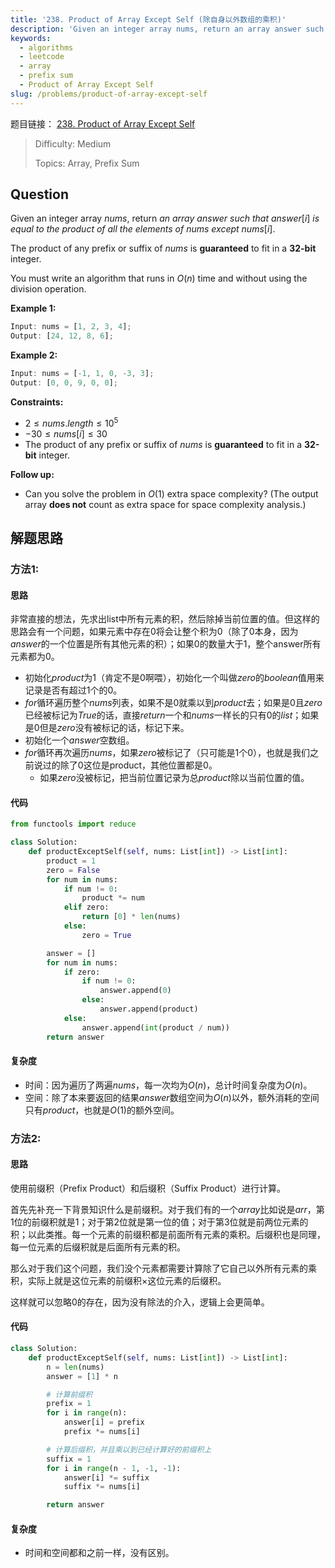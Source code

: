 ```yaml
---
title: '238. Product of Array Except Self (除自身以外数组的乘积)'
description: 'Given an integer array nums, return an array answer such that answer[i] is equal to the product of all the elements of nums except nums[i].'
keywords:
  - algorithms
  - leetcode
  - array
  - prefix sum
  - Product of Array Except Self
slug: /problems/product-of-array-except-self
---
```


题目链接：
[238. Product of Array Except Self](https://leetcode.com/problems/product-of-array-except-self/)

> Difficulty: Medium
>
> Topics: Array, Prefix Sum

## Question

Given an integer array $nums$, return _an array_ $answer$ _such that_ $answer[i]$ _is equal to the product of all the elements of_ $nums$ _except_ $nums[i]$.

The product of any prefix or suffix of $nums$ is **guaranteed** to fit in a **32-bit** integer.

You must write an algorithm that runs in $O(n)$ time and without using the division operation.

**Example 1:**

```javascript
Input: nums = [1, 2, 3, 4];
Output: [24, 12, 8, 6];
```

**Example 2:**

```javascript
Input: nums = [-1, 1, 0, -3, 3];
Output: [0, 0, 9, 0, 0];
```

**Constraints:**

- $2 \leq nums.length \leq 10^5$
- $-30 \le nums[i] \le 30$
- The product of any prefix or suffix of $nums$ is **guaranteed** to fit in a **32-bit** integer.

**Follow up:**

- Can you solve the problem in $O(1)$ extra space complexity? (The output array **does not** count as extra space for space complexity analysis.)

## 解题思路

### 方法1:

#### 思路

非常直接的想法，先求出list中所有元素的积，然后除掉当前位置的值。但这样的思路会有一个问题，如果元素中存在0将会让整个积为0（除了0本身，因为$answer$的一个位置是所有其他元素的积）；如果0的数量大于1，整个answer所有元素都为0。

- 初始化$product$为1（肯定不是0啊喂），初始化一个叫做$zero$的$boolean$值用来记录是否有超过1个的0。
- $for$循环遍历整个$nums$列表，如果不是0就乘以到$product$去；如果是0且$zero$已经被标记为$True$的话，直接$return$一个和$nums$一样长的只有0的$list$；如果是0但是$zero$没有被标记的话，标记下来。
- 初始化一个$answer$空数组。
- $for$循环再次遍历$nums$，如果$zero$被标记了（只可能是1个0），也就是我们之前说过的除了0这位是product，其他位置都是0。
  - 如果$zero$没被标记，把当前位置记录为总$product$除以当前位置的值。

#### 代码

```python
from functools import reduce

class Solution:
    def productExceptSelf(self, nums: List[int]) -> List[int]:
        product = 1
        zero = False
        for num in nums:
            if num != 0:
                product *= num
            elif zero:
                return [0] * len(nums)
            else:
                zero = True

        answer = []
        for num in nums:
            if zero:
                if num != 0:
                    answer.append(0)
                else:
                    answer.append(product)
            else:
                answer.append(int(product / num))
        return answer

```

#### 复杂度

- 时间：因为遍历了两遍$nums$，每一次均为$O(n)$，总计时间复杂度为$O(n)$。
- 空间：除了本来要返回的结果$answer$数组空间为$O(n)$以外，额外消耗的空间只有$product$，也就是$O(1)$的额外空间。

### 方法2:

#### 思路

使用前缀积（Prefix Product）和后缀积（Suffix Product）进行计算。

首先先补充一下背景知识什么是前缀积。对于我们有的一个$array$比如说是$arr$，第1位的前缀积就是1；对于第2位就是第一位的值；对于第3位就是前两位元素的积；以此类推。每一个元素的前缀积都是前面所有元素的乘积。后缀积也是同理，每一位元素的后缀积就是后面所有元素的积。

那么对于我们这个问题，我们没个元素都需要计算除了它自己以外所有元素的乘积，实际上就是这位元素的前缀积$\times$这位元素的后缀积。

这样就可以忽略0的存在，因为没有除法的介入，逻辑上会更简单。

#### 代码

```python
class Solution:
    def productExceptSelf(self, nums: List[int]) -> List[int]:
        n = len(nums)
        answer = [1] * n

        # 计算前缀积
        prefix = 1
        for i in range(n):
            answer[i] = prefix
            prefix *= nums[i]

        # 计算后缀积，并且乘以到已经计算好的前缀积上
        suffix = 1
        for i in range(n - 1, -1, -1):
            answer[i] *= suffix
            suffix *= nums[i]

        return answer
```

#### 复杂度

- 时间和空间都和之前一样，没有区别。
